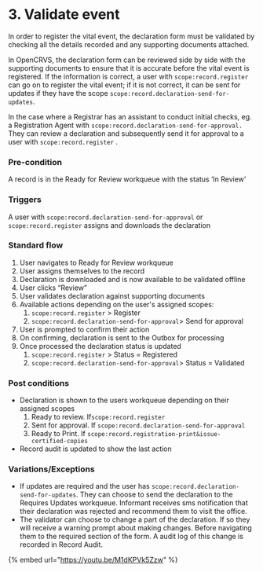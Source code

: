 # 3. Validate event

In order to register the vital event, the declaration form must be validated by checking all the details recorded and any supporting documents attached.

In OpenCRVS, the declaration form can be reviewed side by side with the supporting documents to ensure that it is accurate before the vital event is registered. If the information is correct, a user with `scope:record.register` can go on to register the vital event; if it is not correct, it can be sent for updates if they have the scope `scope:record.declaration-send-for-updates`.

In the case where a Registrar has an assistant to conduct initial checks, eg. a Registration Agent with `scope:record.declaration-send-for-approval.` They can review a declaration and subsequently send it for approval to a user with `scope:record.register` .

### **Pre-condition**

A record is in the Ready for Review workqueue with the status ‘In Review’

### **Triggers**

A user with `scope:record.declaration-send-for-approval` or `scope:record.register` assigns and downloads the declaration

### **Standard flow**

1. User navigates to Ready for Review workqueue
2. User assigns themselves to the record
3. Declaration is downloaded and is now available to be validated offline
4. User clicks “Review”
5. User validates declaration against supporting documents
6. Available actions depending on the user's assigned scopes:
   1. `scope:record.register` > Register
   2. `scope:record.declaration-send-for-approval`> Send for approval
7. User is prompted to confirm their action
8. On confirming, declaration is sent to the Outbox for processing
9. Once processed the declaration status is updated
   1. `scope:record.register` > Status = Registered
   2. `scope:record.declaration-send-for-approval`> Status = Validated

### **Post conditions**

* Declaration is shown to the users workqueue depending on their assigned scopes
  1. Ready to review. If`scope:record.register`
  2. Sent for approval. If `scope:record.declaration-send-for-approval`
  3. Ready to Print. If `scope:record.registration-print&issue-certified-copies`
* Record audit is updated to show the last action

### **Variations/Exceptions**

* If updates are required and the user has `scope:record.declaration-send-for-updates`. They can choose to send the declaration to the Requires Updates workqueue. Informant receives sms notification that their declaration was rejected and recommend them to visit the office.
* The validator can choose to change a part of the declaration. If so they will receive a warning prompt about making changes. Before navigating them to the required section of the form. A audit log of this change is recorded in Record Audit.

{% embed url="https://youtu.be/M1dKPVk5Zzw" %}
